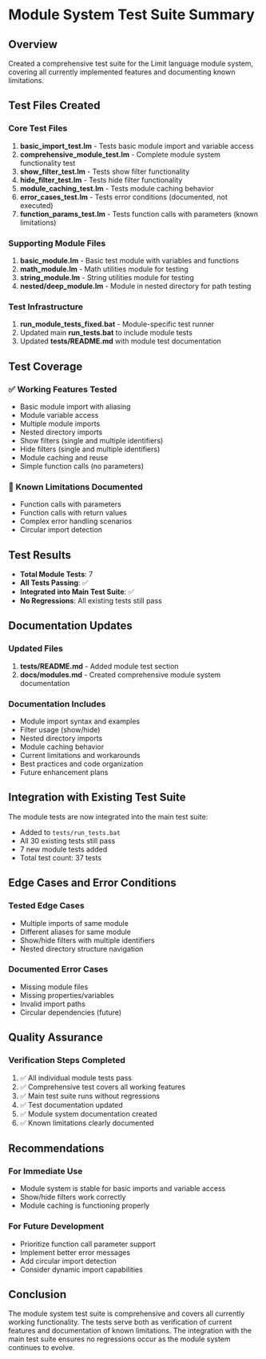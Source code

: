 # Module System Test Suite Summary

## Overview
Created a comprehensive test suite for the Limit language module system, covering all currently implemented features and documenting known limitations.

## Test Files Created

### Core Test Files
1. **basic_import_test.lm** - Tests basic module import and variable access
2. **comprehensive_module_test.lm** - Complete module system functionality test
3. **show_filter_test.lm** - Tests show filter functionality
4. **hide_filter_test.lm** - Tests hide filter functionality  
5. **module_caching_test.lm** - Tests module caching behavior
6. **error_cases_test.lm** - Tests error conditions (documented, not executed)
7. **function_params_test.lm** - Tests function calls with parameters (known limitations)

### Supporting Module Files
1. **basic_module.lm** - Basic test module with variables and functions
2. **math_module.lm** - Math utilities module for testing
3. **string_module.lm** - String utilities module for testing
4. **nested/deep_module.lm** - Module in nested directory for path testing

### Test Infrastructure
1. **run_module_tests_fixed.bat** - Module-specific test runner
2. Updated main **run_tests.bat** to include module tests
3. Updated **tests/README.md** with module test documentation

## Test Coverage

### ✅ Working Features Tested
- Basic module import with aliasing
- Module variable access
- Multiple module imports
- Nested directory imports
- Show filters (single and multiple identifiers)
- Hide filters (single and multiple identifiers)
- Module caching and reuse
- Simple function calls (no parameters)

### 🚧 Known Limitations Documented
- Function calls with parameters
- Function calls with return values
- Complex error handling scenarios
- Circular import detection

## Test Results
- **Total Module Tests**: 7
- **All Tests Passing**: ✅
- **Integrated into Main Test Suite**: ✅
- **No Regressions**: All existing tests still pass

## Documentation Updates

### Updated Files
1. **tests/README.md** - Added module test section
2. **docs/modules.md** - Created comprehensive module system documentation

### Documentation Includes
- Module import syntax and examples
- Filter usage (show/hide)
- Nested directory imports
- Module caching behavior
- Current limitations and workarounds
- Best practices and code organization
- Future enhancement plans

## Integration with Existing Test Suite

The module tests are now integrated into the main test suite:
- Added to `tests/run_tests.bat`
- All 30 existing tests still pass
- 7 new module tests added
- Total test count: 37 tests

## Edge Cases and Error Conditions

### Tested Edge Cases
- Multiple imports of same module
- Different aliases for same module
- Show/hide filters with multiple identifiers
- Nested directory structure navigation

### Documented Error Cases
- Missing module files
- Missing properties/variables
- Invalid import paths
- Circular dependencies (future)

## Quality Assurance

### Verification Steps Completed
1. ✅ All individual module tests pass
2. ✅ Comprehensive test covers all working features
3. ✅ Main test suite runs without regressions
4. ✅ Test documentation updated
5. ✅ Module system documentation created
6. ✅ Known limitations clearly documented

## Recommendations

### For Immediate Use
- Module system is stable for basic imports and variable access
- Show/hide filters work correctly
- Module caching is functioning properly

### For Future Development
- Prioritize function call parameter support
- Implement better error messages
- Add circular import detection
- Consider dynamic import capabilities

## Conclusion

The module system test suite is comprehensive and covers all currently working functionality. The tests serve both as verification of current features and documentation of known limitations. The integration with the main test suite ensures no regressions occur as the module system continues to evolve.